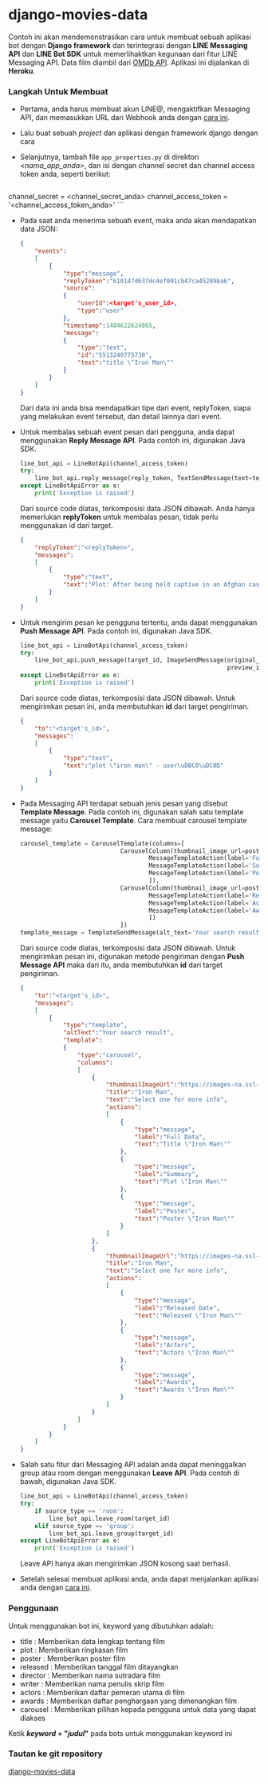 # django-movies-data #

Contoh ini akan mendemonstrasikan cara untuk membuat sebuah aplikasi bot dengan **Django framework** dan terintegrasi dengan **LINE Messaging API** dan **LINE Bot SDK** untuk memerlihaktkan kegunaan dari fitur LINE Messaging API. Data film diambil dari [OMDb API](https://www.omdbapi.com/). Aplikasi ini dijalankan di **Heroku**.

### Langkah Untuk Membuat ###
* Pertama, anda harus membuat akun LINE@, mengaktifkan Messaging API, dan memasukkan URL dari Webhook anda dengan [cara ini](Integration.html).

* Lalu buat sebuah *project* dan aplikasi dengan framework django dengan cara

* Selanjutnya, tambah file  `app_properties.py` di direktori *<nama_app_anda>*, dan isi dengan channel secret dan channel access token anda, seperti berikut:

	```py
channel_secret = <channel_secret_anda>
channel_access_token = '<channel_access_token_anda>'
	```
* Pada saat anda menerima sebuah event, maka anda akan mendapatkan data JSON:

	```JSON
	{
		"events":
		[
			{
				"type":"message",
				"replyToken":"610147d637dc4ef091cb47ca45289ba6",
				"source":
				{
					"userId":<target's_user_id>,
					"type":"user"
				},
				"timestamp":1484622624865,
				"message":
				{
					"type":"text",
					"id":"5513240775730",
					"text":"title \"Iron Man\""
				}
			}
		]
	}
	```
	Dari data ini anda bisa mendapatkan tipe dari event, replyToken, siapa yang melakukan event tersebut, dan detail lainnya dari event.

* Untuk membalas sebuah event pesan dari pengguna, anda dapat menggunakan **Reply Message API**. Pada contoh ini, digunakan Java SDK.

	```py
	line_bot_api = LineBotApi(channel_access_token)
    try:
        line_bot_api.reply_message(reply_token, TextSendMessage(text=text_message))
    except LineBotApiError as e:
        print('Exception is raised')
	```
	Dari source code diatas, terkomposisi data JSON dibawah. Anda hanya memerlukan **replyToken** untuk membalas pesan, tidak perlu menggunakan id dari target.
	
	```JSON
	{
		"replyToken":"<replyToken>",
		"messages":
		[
			{
				"type":"text",
				"text":"Plot: After being held captive in an Afghan cave, billionaire engineer Tony Stark creates a unique weaponized suit of armor to fight evil."
			}
		]
	}
	```

* Untuk mengirim pesan ke pengguna tertentu, anda dapat menggunakan **Push Message API**. Pada contoh ini, digunakan Java SDK.

	```py
	line_bot_api = LineBotApi(channel_access_token)
    try:
        line_bot_api.push_message(target_id, ImageSendMessage(original_content_url=poster_url,
                                                              preview_image_url=poster_url))
    except LineBotApiError as e:
        print('Exception is raised')
	```
	Dari source code diatas, terkomposisi data JSON dibawah. Untuk mengirimkan pesan ini, anda membutuhkan **id** dari target pengiriman.
	
	```JSON
	{
		"to":"<target's_id>",
		"messages":
		[
			{
				"type":"text",
				"text":"plot \"iron man\" - user\uDBC0\uDC8D"
			}
		]
	}
	```

* Pada Messaging API terdapat sebuah jenis pesan yang disebut **Template Message**. Pada contoh ini, digunakan salah satu template message yaitu **Carousel Template**. Cara membuat carousel template message:

	```py
	carousel_template = CarouselTemplate(columns=[
                                CarouselColumn(thumbnail_image_url=poster_url, title=title, text='Select one for more info', actions=[
                                        MessageTemplateAction(label='Full Data', text='Title \"'+title+'\"'),
                                        MessageTemplateAction(label='Summary', text='Plot \"'+title+'\"'),
                                        MessageTemplateAction(label='Poster', text='Poster \"'+title+'\"')
                                        ]),
                                CarouselColumn(thumbnail_image_url=poster_url, title=title, text='Select one for more info', actions=[
                                        MessageTemplateAction(label='Released Date', text='Released \"'+title+'\"'),
                                        MessageTemplateAction(label='Actors', text='Actors \"'+title+'\"'),
                                        MessageTemplateAction(label='Awards', text='Awards \"'+title+'\"')
                                        ])
                                ])
    template_message = TemplateSendMessage(alt_text='Your search result', template=carousel_template)
    ```
	Dari source code diatas, terkomposisi data JSON dibawah. Untuk mengirimkan pesan ini, digunakan metode pengiriman dengan **Push Message API** maka dari itu, anda membutuhkan **id** dari target pengiriman.
	
	```JSON
	{
		"to":"<target's_id>",
		"messages":
		[
			{
				"type":"template",
				"altText":"Your search result",
				"template":
				{
					"type":"carousel",
					"columns":
					[
						{
							"thumbnailImageUrl":"https://images-na.ssl-images-amazon.com/images/M/MV5BMTczNTI2ODUwOF5BMl5BanBnXkFtZTcwMTU0NTIzMw@@._V1_SX300.jpg",
							"title":"Iron Man",
							"text":"Select one for more info",
							"actions":
							[
								{
									"type":"message",
									"label":"Full Data",
									"text":"Title \"Iron Man\""
								},
								{
									"type":"message",
									"label":"Summary",
									"text":"Plot \"Iron Man\""
								},
								{
									"type":"message",
									"label":"Poster",
									"text":"Poster \"Iron Man\""
								}
							]
						},
						{
							"thumbnailImageUrl":"https://images-na.ssl-images-amazon.com/images/M/MV5BMTczNTI2ODUwOF5BMl5BanBnXkFtZTcwMTU0NTIzMw@@._V1_SX300.jpg",
							"title":"Iron Man",
							"text":"Select one for more info",
							"actions":
							[
								{
									"type":"message",
									"label":"Released Date",
									"text":"Released \"Iron Man\""
								},
								{
									"type":"message",
									"label":"Actors",
									"text":"Actors \"Iron Man\""
								},
								{
									"type":"message",
									"label":"Awards",
									"text":"Awards \"Iron Man\""
								}
							]
						}
					]
				}
			}
		]
	}

	```

* Salah satu fitur dari Messaging API adalah anda dapat meninggalkan group atau room dengan menggunakan **Leave API**. Pada contoh di bawah, digunakan Java SDK.

	```py
	line_bot_api = LineBotApi(channel_access_token)
    try:
        if source_type == 'room':
            line_bot_api.leave_room(target_id)
        elif source_type == 'group':
            line_bot_api.leave_group(target_id)
    except LineBotApiError as e:
        print('Exception is raised')
	```
	Leave API hanya akan mengirimkan JSON kosong saat berhasil.

* Setelah selesai membuat aplikasi anda, anda dapat menjalankan aplikasi anda dengan [cara ini](heroku-overview.html).

### Penggunaan
Untuk menggunakan bot ini, keyword yang dibutuhkan adalah:

* title		: Memberikan data lengkap tentang film
* plot		: Memberikan ringkasan film
* poster	: Memberikan poster film
* released	: Memberikan tanggal film ditayangkan
* director	: Memberikan nama sutradara film
* writer	: Memberikan nama penulis skrip film
* actors	: Memberikan daftar pemeran utama di film
* awards	: Memberikan daftar penghargaan yang dimenangkan film
* carousel	: Memberikan pilihan kepada pengguna untuk data yang dapat diakses

Ketik ***keyword* + "*judul*"** pada bots untuk menggunakan keyword ini

### Tautan ke git repository ###

[django-movies-data](https://github.com/mrexmelle/django-movies-data)
